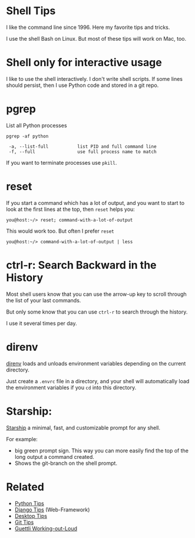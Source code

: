 # Shell Tips


I like the command line since 1996. Here my favorite tips and tricks. 

I use the shell Bash on Linux. But most of these tips will work on Mac, too.

# Shell only for interactive usage

I like to use the shell interactively. I don't write shell scripts. If some lines should persist, then I use Python code and stored in a git repo.

# pgrep

List all Python processes

```
pgrep -af python
```

```
 -a, --list-full           list PID and full command line
 -f, --full                use full process name to match
```

If you want to terminate processes use `pkill`.


# reset


If you start a command which has a lot of output, and you want to start to look at the first lines at the top, then `reset` helps you:

```
you@host:~/> reset; command-with-a-lot-of-output
```

This would work too. But often I prefer `reset`

```
you@host:~/> command-with-a-lot-of-output | less
```

# ctrl-r: Search Backward in the History

Most shell users know that you can use the arrow-up key to scroll through the list of your last commands.

But only some know that you can use `ctrl-r` to search through the history.

I use it several times per day.

# direnv

[direnv](https://direnv.net/) loads and unloads environment variables depending on the current directory.

Just create a `.envrc` file in a directory, and your shell will automatically load the environment variables if you `cd` into this directory.

# Starship: 

[Starship](https://starship.rs/) a minimal, fast, and customizable prompt for any shell.

For example: 

* big green prompt sign. This way you can more easily find the top of the long output a command created.
* Shows the git-branch on the shell prompt.


# Related

* [Python Tips](https://github.com/guettli/python-tips)
* [Django Tips](https://github.com/guettli/django-tips) (Web-Framework)
* [Desktop Tips](https://github.com/guettli/desktop-tips-and-tricks)
* [Git Tips](https://github.com/guettli/git-tips)
* [Guettli Working-out-Loud](https://github.com/guettli/wol)

